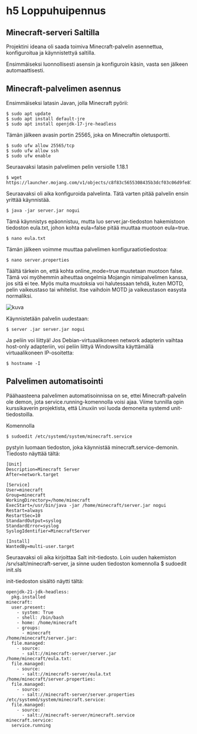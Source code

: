 # h5 Loppuhuipennus

## Minecraft-serveri Saltilla

Projektini ideana oli saada toimiva Minecraft-palvelin asennettua, konfiguroitua ja käynnistettyä saltilla.

Ensimmäiseksi luonnollisesti asensin ja konfiguroin käsin, vasta sen jälkeen automaattisesti.

## Minecraft-palvelimen asennus

Ensimmäiseksi latasin Javan, jolla Minecraft pyörii:

    $ sudo apt update
    $ sudo apt install default-jre
    $ sudo apt install openjdk-17-jre-headless

Tämän jälkeen avasin portin 25565, joka on Minecraftin oletusportti.

    $ sudo ufw allow 25565/tcp
    $ sudo ufw allow ssh
    $ sudo ufw enable

Seuraavaksi latasin palvelimen pelin versiolle 1.18.1

    $ wget https://launcher.mojang.com/v1/objects/c8f83c5655308435b3dcf03c06d9fe8740a77469/server.jar

Seuraavaksi oli aika konfiguroida palvelinta. Tätä varten pitää palvelin ensin yrittää käynnistää.

    $ java -jar server.jar nogui

Tämä käynnistys epäonnistuu, mutta luo server.jar-tiedoston hakemistoon tiedoston eula.txt, johon kohta eula=false pitää muuttaa muotoon eula=true.

    $ nano eula.txt

Tämän jälkeen voimme muuttaa palvelimen konfiguraatiotiedostoa:

    $ nano server.properties

Täältä tärkein on, että kohta online_mode=true muutetaan muotoon false. Tämä voi myöhemmin aiheuttaa ongelmia Mojangin nimipalvelimen kanssa, jos sitä ei tee. Myös muita muutoksia voi halutessaan tehdä, kuten MOTD, pelin vaikeustaso tai whitelist. Itse vaihdoin MOTD ja vaikeustason easysta normaliksi.

![kuva](https://github.com/user-attachments/assets/e22d83e1-3625-4e3a-95c0-c9f4a839bb29)

Käynnistetään palvelin uudestaan:

    $ server .jar server.jar nogui

Ja peliin voi liittyä! Jos Debian-virtuaalikoneen network adapterin vaihtaa host-only adapteriin, voi peliin liittyä Windowsilta käyttämällä virtuaalikoneen IP-osoitetta:

    $ hostname -I

## Palvelimen automatisointi

Päähaasteena palvelimen automatisoinnissa on se, ettei Minecraft-palvelin ole demon, jota service.running-komennolla voisi ajaa. Viime tunnilla opin kurssikaverin projektista, että Linuxiin voi luoda demoneita systemd unit-tiedostoilla. 

Komennolla

    $ sudoedit /etc/systemd/system/minecraft.service

pystyin luomaan tiedoston, joka käynnistää minecraft.service-demonin. Tiedosto näyttää tältä:

    [Unit]
    Description=Minecraft Server
    After=network.target
    
    [Service]
    User=minecraft
    Group=minecraft
    WorkingDirectory=/home/minecraft
    ExecStart=/usr/bin/java -jar /home/minecraft/server.jar nogui
    Restart=always
    RestartSec=10
    StandardOutput=syslog
    StandardError=syslog
    SyslogIdentifier=MinecraftServer
    
    [Install]
    WantedBy=multi-user.target

Seuraavaksi oli aika kirjoittaa Salt init-tiedosto. Loin uuden hakemiston /srv/salt/minecraft-server, ja sinne uuden tiedoston komennolla $ sudoedit init.sls

init-tiedoston sisältö näytti tältä:

    openjdk-21-jdk-headless:
      pkg.installed
    minecraft:
      user.present:
        - system: True
        - shell: /bin/bash
        - home: /home/minecraft
        - groups:
          - minecraft
    /home/minecraft/server.jar:
      file.managed:
        - source:
          - salt://minecraft-server/server.jar
    /home/minecraft/eula.txt:
      file.managed:
        - source:
          - salt://minecraft-server/eula.txt
    /home/minecraft/server.properties:
      file.managed:
        - source:
          - salt://minecraft-server/server.properties
    /etc/systemd/system/minecraft.service:
      file.managed:
        - source:
          - salt://minecraft-server/minecraft.service
    minecraft.service:
      service.running
